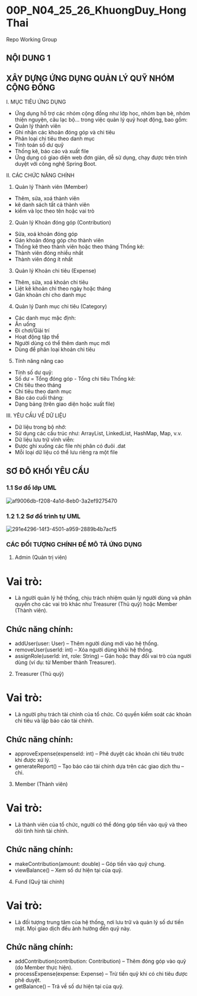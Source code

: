 # 00P_N04_25_26_KhuongDuy_HongThai
Repo Working Group
## NỘI DUNG 1
## XÂY DỰNG ỨNG DỤNG QUẢN LÝ QUỸ NHÓM CỘNG ĐỒNG
I. MỤC TIÊU ỨNG DỤNG
* Ứng dụng hỗ trợ các nhóm cộng đồng như lớp học, nhóm bạn bè, nhóm thiện nguyện, câu lạc bộ... trong việc quản lý quỹ hoạt động, bao gồm:
* Quản lý thành viên
* Ghi nhận các khoản đóng góp và chi tiêu
* Phân loại chi tiêu theo danh mục
* Tính toán số dư quỹ
* Thống kê, báo cáo và xuất file
* Ứng dụng có giao diện web đơn giản, dễ sử dụng, chạy được trên trình duyệt với công nghệ Spring Boot.

II. CÁC CHỨC NĂNG CHÍNH
1.  Quản lý Thành viên (Member)
- Thêm, sửa, xoá thành viên
- kê danh sách tất cả thành viên
- kiếm và lọc theo tên hoặc vai trò
2.  Quản lý Khoản đóng góp (Contribution)
- Sửa, xoá khoản đóng góp
- Gán khoản đóng góp cho thành viên
- Thống kê theo thành viên hoặc theo tháng
Thống kê:
- Thành viên đóng nhiều nhất
- Thành viên đóng ít nhất
3.  Quản lý Khoản chi tiêu (Expense)
- Thêm, sửa, xoá khoản chi tiêu
- Liệt kê khoản chi theo ngày hoặc tháng
- Gán khoản chi cho danh mục
4.  Quản lý Danh mục chi tiêu (Category)
- Các danh mục mặc định:
- Ăn uống
- Đi chơi/Giải trí
- Hoạt động tập thể
- Người dùng có thể thêm danh mục mới
- Dùng để phân loại khoản chi tiêu
5.  Tính năng nâng cao
- Tính số dư quỹ:
- Số dư = Tổng đóng góp - Tổng chi tiêu
Thống kê:
- Chi tiêu theo tháng
- Chi tiêu theo danh mục
- Báo cáo cuối tháng:
- Dạng bảng (trên giao diện hoặc xuất file)

III. YÊU CẦU VỀ DỮ LIỆU
* Dữ liệu trong bộ nhớ:
* Sử dụng các cấu trúc như: ArrayList, LinkedList, HashMap, Map, v.v.
* Dữ liệu lưu trữ vĩnh viễn:
* Được ghi xuống các file nhị phân có đuôi .dat
* Mỗi loại dữ liệu có thể lưu riêng ra một file


## SƠ ĐÔ KHỐI YÊU CẦU
### 1.1 Sơ đồ lớp UML

![af9006db-f208-4a1d-8eb0-3a2ef9275470](https://github.com/user-attachments/assets/bd670b60-03b7-498a-bfb5-a0cd1f5fb10f)

### 1.2 1.2 Sơ đồ trình tự UML

![291e4296-14f3-4501-a959-2889b4b7acf5](https://github.com/user-attachments/assets/7bf4ee60-e3ae-49ce-a9f1-a60cbe727ecd)

### CÁC ĐỐI TƯỢNG CHÍNH ĐỂ MÔ TẢ ỨNG DỤNG 
 
 1. Admin (Quản trị viên)
# Vai trò:
- Là người quản lý hệ thống, chịu trách nhiệm quản lý người dùng và phân quyền cho các vai trò khác như Treasurer (Thủ quỹ) hoặc Member (Thành viên).
## Chức năng chính:
- addUser(user: User) – Thêm người dùng mới vào hệ thống.
- removeUser(userId: int) – Xóa người dùng khỏi hệ thống.
- assignRole(userId: int, role: String) – Gán hoặc thay đổi vai trò của người dùng (ví dụ: từ Member thành Treasurer).

 2. Treasurer (Thủ quỹ)
# Vai trò:
- Là người phụ trách tài chính của tổ chức. Có quyền kiểm soát các khoản chi tiêu và lập báo cáo tài chính.
## Chức năng chính:
- approveExpense(expenseId: int) – Phê duyệt các khoản chi tiêu trước khi được xử lý.
- generateReport() – Tạo báo cáo tài chính dựa trên các giao dịch thu – chi.

 3. Member (Thành viên)
# Vai trò:
- Là thành viên của tổ chức, người có thể đóng góp tiền vào quỹ và theo dõi tình hình tài chính.
## Chức năng chính:
- makeContribution(amount: double) – Góp tiền vào quỹ chung.
- viewBalance() – Xem số dư hiện tại của quỹ.

 4. Fund (Quỹ tài chính)
# Vai trò:
- Là đối tượng trung tâm của hệ thống, nơi lưu trữ và quản lý số dư tiền mặt. Mọi giao dịch đều ảnh hưởng đến quỹ này.
## Chức năng chính:
- addContribution(contribution: Contribution) – Thêm đóng góp vào quỹ (do Member thực hiện).
- processExpense(expense: Expense) – Trừ tiền quỹ khi có chi tiêu được phê duyệt.
- getBalance() – Trả về số dư hiện tại của quỹ.




